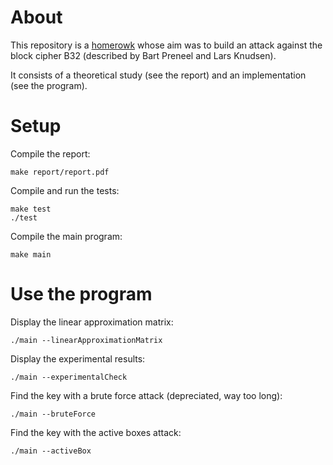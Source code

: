 # About

This repository is a [homerowk](TP.pdf) whose aim was to build an attack against the block cipher B32 (described by Bart Preneel and Lars Knudsen).

It consists of a theoretical study (see the report) and an implementation (see the program).

# Setup

Compile the report:
```
make report/report.pdf
```

Compile and run the tests:
```
make test
./test
```

Compile the main program:
```
make main
```

# Use the program

Display the linear approximation matrix:
```
./main --linearApproximationMatrix
```

Display the experimental results:
```
./main --experimentalCheck
```

Find the key with a brute force attack (depreciated, way too long):
```
./main --bruteForce
```

Find the key with the active boxes attack:
```
./main --activeBox
```
